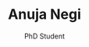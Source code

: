 ---
name: "Anuja Negi"
role: PhD Student
image: assets/img/team/anuja.jpg
social:
    - url: mailto:anuja-negi@tu-berlin.de
      icon: fas fa-envelope
    - url: http://anujanegi.me/
      icon: fas fa-globe
    - url: https://twitter.com/anujanegi_1
      icon: fab fa-twitter
    - url: https://linkedin.com/in/anujanegi1
      icon: fab fa-linkedin-in
    # - url: https://scholar.google.com
    #   icon: fas fa-graduation-cap
# things that go in the expanded view
title: "Anuja Negi"
subtitle: "PhD Student"
---
